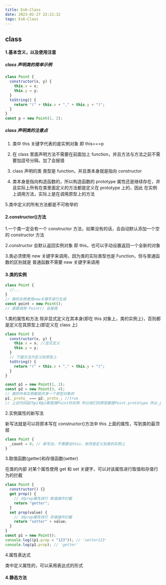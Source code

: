 ```yaml
---
title: Es6-Class
date: 2023-02-27 22:21:12
tags: Es6-Class
---
```


## class

#### 1.基本含义，以及使用注意

##### class 声明类的简单示例

```javascript
class Point {
  constructor(x, y) {
    this.x = x;
    this.y = y;
  }
  toString() {
    return "(" + this.x + "," + this.y + ")";
  }
}
const p = new Point(1, 2);
```

##### class 声明类的注意点

1. 类中 this 关键字代表的是实例对象 即 this===p

2. 在 class 里面声明方法不需要在前面加上 function，并且方法与方法之前不需要加逗号分隔，加了会报错

3. class 声明的类 类型是 function，并且类本身就是指向 constructor

4. 类本身是指向构造函数的，所以构造函数的 prototype 属性还是继续存在，并且实际上所有在类里面定义的方法都是定义在 prototype 上的，因此 在实例上调用方法，实际上是在调用原型上的方法

5.类中定义的所有方法都是不可枚举的

#### 2.constructor()方法

1.一个类一定会有一个 constructor 方法，如果没有的话，会自动默认添加一个空的 constructor 方法

2.constructor 会默认返回实例对象 即 this，也可以手动设置返回一个全新的对象

3.类必须使用 new 关键字来调用，因为类的实际类型也是 Function，但与普通函数的区别就是 普通函数不需要 new 关键字来调用

#### 3.类的实例

```javascript
class Point {
  //...
}
// 类的实例使用new关键字进行生成
const point = new Point();
// 直接调用 Point() 会报错
```

1.类的属性和方法 除非显式定义在其本身(即在 this 对象上，类的实例上)，否则都是定义在其原型上(即定义在 class 上)

```javascript
class Point {
  constructor(x, y) {
    this.x = x; //显式定义
    this.y = y;
  }
  // 下面方法为定义到原型上
  toString() {
    return "(" + this.x + "," + this.y + ")";
  }
}

const p1 = new Point(1, 2);
const p2 = new Point(3, 4);
// 类的所有实例都是共享一个原型对象的
p1._proto_ === p2._proto_; //true
// 上述代码因为p1和p2都是类Point的实例 所以他们的原型都是Point.prototype 所以_proto_属性是相等的
```

2.实例属性的新写法

新写法就是可以将原本写在 constructor()方法中 this 上面的属性，写到类的最顶层

```javascript
class Point {
  _count = 0; // 新写法，不需要加this，依然是定义到类的实例上
}
```

3.取值函数(getter)和存值函数(setter)

在类的内部 对某个属性使用 get 和 set 关键字，可以对该属性进行取值和存值行为的拦截

```javascript
class Point {
  constructor() {}
  get prop() {
    // 对prop属性进行 取值操作拦截
    return "getter";
  }
  set prop(value) {
    // 对prop属性进行 存值操作拦截
    return "setter" + value;
  }
}
const p1 = new Point();
console.log((p1.prop = "123")); // 'setter123'
console.log(p1.prop); // 'getter'
```

4.属性表达式

类中定义属性的，可以采用表达式的形式

#### 4.静态方法
